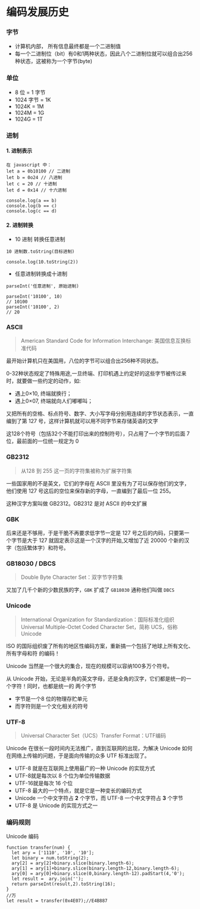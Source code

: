 # 编码发展历史

### 字节

- 计算机内部， 所有信息最终都是一个二进制值
- 每一个二进制位（bit）有0和1两种状态，因此八个二进制位就可以组合出256种状态，这被称为一个字节(byte)


### 单位

- 8 位 = 1 字节
- 1024 字节 = 1K
- 1024K = 1M
- 1024M = 1G
- 1024G = 1T

### 进制

#### 1. 进制表示

```
在 javascript 中：
let a = 0b10100 // 二进制
let b = 0o24 // 八进制
let c = 20 // 十进制
let d = 0x14 // 十六进制

console.log(a == b)
console.log(b == c)
console.log(c == d)
```

#### 2. 进制转换

- 10 进制 转换任意进制

```
10 进制数.toString(目标进制)

console.log(10.toString(2))
```

- 任意进制转换成十进制

```
parseInt('任意进制', 原始进制)

parseInt('10100', 10)
// 10100
parseInt('10100', 2)
// 20
```


### ASCII

> American Standard Code for Information Interchange: 美国信息互换标准代码

最开始计算机只在美国用，八位的字节可以组合出256种不同状态。

0-32种状态规定了特殊用途,一旦终端、打印机遇上约定好的这些字节被传过来时，就要做一些约定的动作，如:
- 遇上0×10, 终端就换行；
- 遇上0×07, 终端就向人们嘟嘟叫；

又把所有的空格、标点符号、数字、大小写字母分别用连续的字节状态表示，一直编到了第 127 号，这样计算机就可以用不同字节来存储英语的文字

这128个符号（包括32个不能打印出来的控制符号），只占用了一个字节的后面 7 位，最前面的一位统一规定为 0



### GB2312

> 从128 到 255 这一页的字符集被称为扩展字符集

一些国家用的不是英文，它们的字母在 ASCII 里没有为了可以保存他们的文字，他们使用 127 号这后的空位来保存新的字母，一直编到了最后一位 255。

这种汉字方案叫做 GB2312。GB2312 是对 ASCII 的中文扩展


### GBK

后来还是不够用，于是干脆不再要求低字节一定是 127 号之后的内码，只要第一个字节是大于 127 就固定表示这是一个汉字的开始,又增加了近 20000 个新的汉字（包括繁体字）和符号。


### GB18030 / DBCS

> Double Byte Character Set：双字节字符集

又加了几千个新的少数民族的字，`GBK` 扩成了 `GB18030` 通称他们叫做 `DBCS`


### Unicode

> International Organization for Standardization：国际标准化组织
> Universal Multiple-Octet Coded Character Set，简称 UCS，俗称 Unicode

ISO 的国际组织废了所有的地区性编码方案，重新搞一个包括了地球上所有文化、所有字母和符 的编码！

Unicode 当然是一个很大的集合，现在的规模可以容纳100多万个符号。

从 Unicode 开始，无论是半角的英文字母，还是全角的汉字，它们都是统一的一个字符！同时，也都是统一的 两个字节

- 字节是一个8 位的物理存贮单元
- 而字符则是一个文化相关的符号



### UTF-8

> Universal Character Set（UCS）Transfer Format：UTF编码

Unicode 在很长一段时间内无法推广，直到互联网的出现，为解决 Unicode 如何在网络上传输的问题，于是面向传输的众多 UTF 标准出现了。

- UTF-8 就是在互联网上使用最广的一种 Unicode 的实现方式
- UTF-8就是每次以 8 个位为单位传输数据
- UTF-16就是每次 16 个位
- UTF-8 最大的一个特点，就是它是一种变长的编码方式
- Unicode 一个中文字符占 **2** 个字节，而 UTF-8 一个中文字符占 **3** 个字节
- UTF-8 是 Unicode 的实现方式之一


### 编码规则

Unicode 编码

```
function transfer(num) {
  let ary = ['1110', '10', '10'];
  let binary = num.toString(2);
  ary[2] = ary[2]+binary.slice(binary.length-6);
  ary[1] = ary[1]+binary.slice(binary.length-12,binary.length-6);
  ary[0] = ary[0]+binary.slice(0,binary.length-12).padStart(4,'0');
  let result =  ary.join('');
  return parseInt(result,2).toString(16);
}
//万
let result = transfer(0x4E07);//E4B887
```

